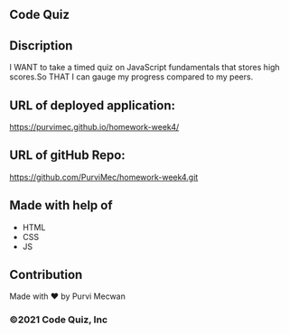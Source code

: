 ## Code Quiz

## Discription
I WANT to take a timed quiz on JavaScript fundamentals that stores high scores.So THAT I can gauge my progress compared to my peers.

## URL of deployed application:
https://purvimec.github.io/homework-week4/

## URL of gitHub Repo:
https://github.com/PurviMec/homework-week4.git

## Made with help of 
- HTML
- CSS
- JS

## Contribution
Made with ❤️ by Purvi Mecwan

### ©️2021 Code Quiz, Inc


